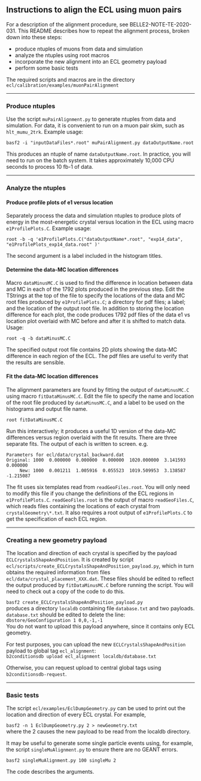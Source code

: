 ## Instructions to align the ECL using muon pairs

For a description of the alignment procedure, see BELLE2-NOTE-TE-2020-031. This README describes how to repeat the alignment process, broken down into these steps:
- produce ntuples of muons from data and simulation
- analyze the ntuples using root macros
- incorporate the new alignment into an ECL geometry payload
- perform some basic tests

The required scripts and macros are in the directory `ecl/calibration/examples/muonPairAlignment`

--- 

### Produce ntuples

Use the script `muPairAlignment.py` to generate ntuples from data and simulation. For data, it is convenient to run on a muon pair skim, such as `hlt_mumu_2trk`. Example usage:

`basf2 -i "inputDataFiles*.root" muPairAlignment.py dataOutputName.root`

This produces an ntuple of name `dataOutputName.root`. In practice, you will need to run on the batch system. It takes approximately 10,000 CPU seconds to process 10 fb-1 of data.

--- 

### Analyze the ntuples 

#### Produce profile plots of e1 versus location

Separately process the data and simulation ntuples to produce plots of energy in the most-energetic crystal versus location in the ECL using macro `e1ProfilePlots.C`. Example usage:

`root -b -q 'e1ProfilePlots.C("dataOutputName*.root", "exp14_data", "e1ProfilePlots_exp14_data.root" )'`

The second argument is a label included in the histogram titles. 

#### Determine the data-MC location differences

Macro `dataMinusMC.C` is used to find the difference in location between data and MC in each of the 1792 plots produced in the previous step. Edit the TStrings at the top of the file to specify the locations of the data and MC root files produced by `e1ProfilePlots.C`; a directory for pdf files; a label; and the location of the output root file. In addition to storing the location difference for each plot, the code produces 1792 pdf files of the data e1 vs location plot overlaid with MC before and after it is shifted to match data. Usage:

`root -q -b dataMinusMC.C`

The specified output root file contains 2D plots showing the data-MC difference in each region of the ECL. The pdf files are useful to verify that the results are sensible. 

#### Fit the data-MC location differences

The alignment parameters are found by fitting the output of  `dataMinusMC.C` using macro `fitDataMinusMC.C`. Edit the file to specify the name and location of the root file produced by `dataMinusMC.C`, and a label to be used on the histograms and output file name. 

`root fitDataMinusMC.C`

Run this interactively; it produces a useful 1D version of the data-MC differences versus region overlaid with the fit results. There are three separate fits. The output of each is written to screen. e.g. 

`Parameters for ecl/data/crystal_backward.dat`<br>
`Original: 1000  0.000000  0.000000  0.000000  1020.000000  3.141593  0.000000`<br>
`     New: 1000  0.001211  1.005916  0.055523  1019.509953  3.138587 -1.215087`

The fit uses six templates read from `readGeoFiles.root`. You will only need to modify this file if you change the definitions of the ECL regions in `e1ProfilePlots.C`.  `readGeoFiles.root` is the output of macro `readGeoFiles.C`, which reads files containing the locations of each crystal from `crystalGeometry\*.txt`. It also requires a root output of `e1ProfilePlots.C` to get the specification of each ECL region.  

--- 

### Creating a new geometry payload

The location and direction of each crystal is specified by the payload `ECLCrystalsShapeAndPosition`. It is created by script `ecl/scripts/create_ECLCrystalsShapeAndPosition_payload.py`, which in turn obtains the required information from files `ecl/data/crystal_placement_XXX.dat`. These files should be edited to reflect the output produced by `fitDataMinusMC.C` before running the script. You will need to check out a copy of the code to do this. 

`basf2 create_ECLCrystalsShapeAndPosition_payload.py` <br>
produces a directory `localdb` containing file `database.txt` and two payloads. `database.txt` should be edited to delete the line:<br>
`dbstore/GeoConfiguration 1 0,0,-1,-1`<br>
You do not want to upload this payload anywhere, since it contains only ECL geometry. 

For test purposes, you can upload the new `ECLCrystalsShapeAndPosition` payload to global tag `ecl_alignment`:<br>
`b2conditionsdb upload ecl_alignment localdb/database.txt`

Otherwise, you can request upload to central global tags using `b2conditionsdb-request`.

---

### Basic tests

The script `ecl/examples/EclDumpGeometry.py` can be used to print out the location and direction of every ECL crystal. For example, 

`basf2 -n 1 EclDumpGeometry.py 2 > newGeometry.txt`<br>
where the 2 causes the new payload to be read from the localdb directory. 

It may be useful to generate some single particle events using, for example, the script `singleMuAlignment.py` to ensure there are no GEANT errors. 

`basf2 singleMuAlignment.py 100 singleMu 2` 

The code describes the arguments. 







